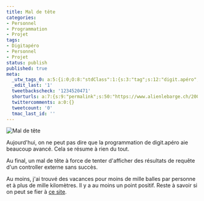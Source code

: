 ```yaml
---
title: Mal de tête
categories:
- Personnel
- Programmation
- Projet
tags:
- Digitapéro
- Personnel
- Projet
status: publish
published: true
meta:
  _utw_tags_0: a:5:{i:0;O:8:"stdClass":1:{s:3:"tag";s:12:"digit.apéro";}i:1;O:8:"stdClass":1:{s:3:"tag";s:9:"Personnel";}i:2;O:8:"stdClass":1:{s:3:"tag";s:13:"Programmation";}i:3;O:8:"stdClass":1:{s:3:"tag";s:6:"Projet";}i:4;O:8:"stdClass":1:{s:3:"tag";s:7:"Vacance";}}
  _edit_last: '1'
  tweetbackscheck: '1234520471'
  shorturls: a:7:{s:9:"permalink";s:50:"https://www.alienlebarge.ch/2007/05/22/mal-de-tete/";s:7:"tinyurl";s:25:"https://tinyurl.com/dfs45j";s:4:"isgd";s:17:"https://is.gd/iu5J";s:5:"bitly";s:20:"https://bit.ly/1yOhWM";s:5:"snipr";s:22:"https://snipr.com/bckys";s:5:"snurl";s:22:"https://snurl.com/bckys";s:7:"snipurl";s:24:"https://snipurl.com/bckys";}
  twittercomments: a:0:{}
  tweetcount: '0'
  tmac_last_id: ''
---
```

<img src="https://dlgjp9x71cipk.cloudfront.net/2007/05/digitapero_maldetete.png" alt="Mal de tête" />

Aujourd'hui, on ne peut pas dire que la programmation de digit.apéro aie beaucoup avancé. Cela se résume à rien du tout.

Au final, un mal de tête à force de tenter d'afficher des résultats de requête d'un controller externe sans succès.

Au moins, j'ai trouvé des vacances pour moins de mille balles par personne et à plus de mille kilomètres. Il y a au moins un point positif. Reste à savoir si on peut se fier à <a href="https://www.ebookers.ch/" title="www.ebookers.ch">ce site</a>.
